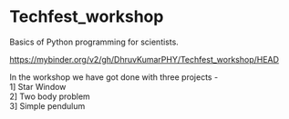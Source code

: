 # Techfest_workshop
Basics of Python programming for scientists. 

https://mybinder.org/v2/gh/DhruvKumarPHY/Techfest_workshop/HEAD

In the workshop we have got done with three projects -        
1] Star Window  
2] Two body problem     
3] Simple pendulum  
